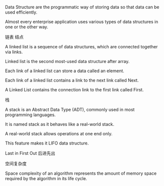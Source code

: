 Data Structure are the programmatic way of storing data so that data can be used efficiently.

Almost every enterprise application uses various types of data structures in one or the other way.

链表 结点

A linked list is a sequence of data structures, which are connected together via links.

Linked list is the second most-used data structure after array.

Each link of a linked list can store a data called an element.

Each link of a linked list contains a link to the next link called Next.

A Linked List contains the connection link to the first link called First.

栈

A stack is an Abstract Data Type (ADT), commonly used in most programming languages.

It is named stack as it behaves like a real-world stack.

A real-world stack allows operations at one end only.

This feature makes it LIFO data structure.

Last in First Out 后进先出

空间复杂度

Space complexity of an algorithm represents the amount of memory space required by the algorithm in its life cycle.


